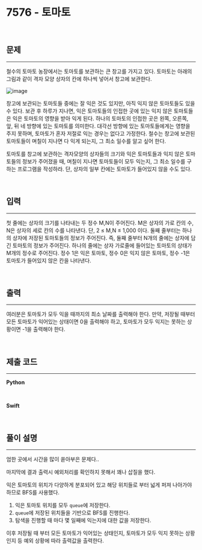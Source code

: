 # 7576 - 토마토

<br>

## 문제
---
철수의 토마토 농장에서는 토마토를 보관하는 큰 창고를 가지고 있다. 토마토는 아래의 그림과 같이 격자 모양 상자의 칸에 하나씩 넣어서 창고에 보관한다. 

![image](https://user-images.githubusercontent.com/33051018/93661631-320c6b80-fa94-11ea-92ef-2b44c18ddeee.png)

창고에 보관되는 토마토들 중에는 잘 익은 것도 있지만, 아직 익지 않은 토마토들도 있을 수 있다. 보관 후 하루가 지나면, 익은 토마토들의 인접한 곳에 있는 익지 않은 토마토들은 익은 토마토의 영향을 받아 익게 된다. 하나의 토마토의 인접한 곳은 왼쪽, 오른쪽, 앞, 뒤 네 방향에 있는 토마토를 의미한다. 대각선 방향에 있는 토마토들에게는 영향을 주지 못하며, 토마토가 혼자 저절로 익는 경우는 없다고 가정한다. 철수는 창고에 보관된 토마토들이 며칠이 지나면 다 익게 되는지, 그 최소 일수를 알고 싶어 한다.

토마토를 창고에 보관하는 격자모양의 상자들의 크기와 익은 토마토들과 익지 않은 토마토들의 정보가 주어졌을 때, 며칠이 지나면 토마토들이 모두 익는지, 그 최소 일수를 구하는 프로그램을 작성하라. 단, 상자의 일부 칸에는 토마토가 들어있지 않을 수도 있다.

<br>

## 입력
---

첫 줄에는 상자의 크기를 나타내는 두 정수 M,N이 주어진다. M은 상자의 가로 칸의 수, N은 상자의 세로 칸의 수를 나타낸다. 단, 2 ≤ M,N ≤ 1,000 이다. 둘째 줄부터는 하나의 상자에 저장된 토마토들의 정보가 주어진다. 즉, 둘째 줄부터 N개의 줄에는 상자에 담긴 토마토의 정보가 주어진다. 하나의 줄에는 상자 가로줄에 들어있는 토마토의 상태가 M개의 정수로 주어진다. 정수 1은 익은 토마토, 정수 0은 익지 않은 토마토, 정수 -1은 토마토가 들어있지 않은 칸을 나타낸다. 

<br>

## 출력
---

여러분은 토마토가 모두 익을 때까지의 최소 날짜를 출력해야 한다. 만약, 저장될 때부터 모든 토마토가 익어있는 상태이면 0을 출력해야 하고, 토마토가 모두 익지는 못하는 상황이면 -1을 출력해야 한다.

<br>

## 제출 코드
---

**Python**

<script src="https://gist.github.com/yeojaeng/dc17ca66f70db3b38de4167b50d8db52.js"></script>

<br>

**Swift**

<script src="https://gist.github.com/yeojaeng/64ba9cd81447a3d557769caf6e353d90.js"></script>

<br>

## 풀이 설명
---

엄한 곳에서 시간을 많이 쏟아부은 문제다..

마지막에 결과 출력시 예외처리를 확인하지 못해서 꽤나 삽질을 했다.

익은 토마토의 위치가 다양하게 분포되어 있고 해당 위치들로 부터 넓게 퍼져 나아가야하므로 BFS를 사용했다.

1. 익은 토마토 위치를 모두 `queue`에 저장한다.
2. `queue`에 저장된 위치들을 기반으로 BFS를 진행한다.
3. 탐색을 진행할 때 마다 몇 일째에 익는지에 대한 값을 저장한다.

이후 저장될 때 부터 모든 토마토가 익어있는 상태인지, 토마토가 모두 익지 못하는 상황인지 등 예외 상황에 따라 출력값을 출력한다.

